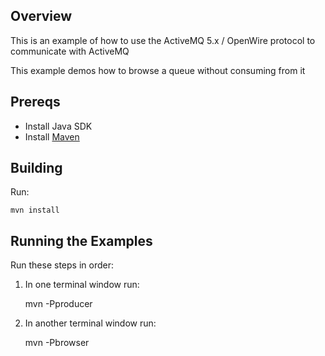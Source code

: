 ## Overview

This is an example of how to use the ActiveMQ 5.x / OpenWire protocol to communicate with ActiveMQ

This example demos how to browse a queue without consuming from it

## Prereqs

- Install Java SDK
- Install [Maven](http://maven.apache.org/download.html) 

## Building

Run:

    mvn install

## Running the Examples

Run these steps in order:

1. In one terminal window run:

    mvn -Pproducer

2. In another terminal window run:

    mvn -Pbrowser
